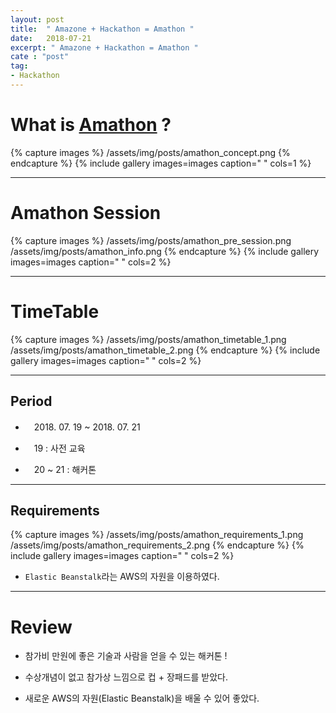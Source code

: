 ```yaml
---
layout: post
title:  " Amazone + Hackathon = Amathon "
date:   2018-07-21
excerpt: " Amazone + Hackathon = Amathon "
cate : "post"
tag:
- Hackathon
---
```


# What is [Amathon](https://amathon.ga/) ?

{% capture images %}
	/assets/img/posts/amathon_concept.png
{% endcapture %}
{% include gallery images=images caption=" " cols=1 %}


---


# Amathon Session

{% capture images %}
	/assets/img/posts/amathon_pre_session.png
	/assets/img/posts/amathon_info.png
{% endcapture %}
{% include gallery images=images caption=" " cols=2 %}


---


# TimeTable

{% capture images %}
	/assets/img/posts/amathon_timetable_1.png
	/assets/img/posts/amathon_timetable_2.png
{% endcapture %}
{% include gallery images=images caption=" " cols=2 %}

---


## Period

* 　2018. 07. 19 ~ 2018. 07. 21

* 　19 : 사전 교육

* 　20 ~ 21 : 해커톤 

---

## Requirements

{% capture images %}
	/assets/img/posts/amathon_requirements_1.png
	/assets/img/posts/amathon_requirements_2.png
{% endcapture %}
{% include gallery images=images caption=" " cols=2 %}

* `Elastic Beanstalk`라는 AWS의 자원을 이용하였다.


---

# Review

* 참가비 만원에 좋은 기술과 사람을 얻을 수 있는 해커톤 !

* 수상개념이 없고 참가상 느낌으로 컵 + 장패드를 받았다.

* 새로운 AWS의 자원(Elastic Beanstalk)을 배울 수 있어 좋았다.


